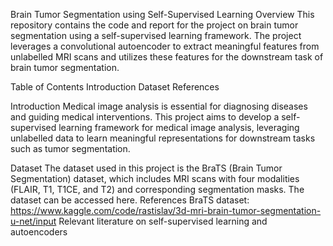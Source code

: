 Brain Tumor Segmentation using Self-Supervised Learning
Overview
This repository contains the code and report for the project on brain tumor segmentation using a self-supervised learning framework.
The project leverages a convolutional autoencoder to extract meaningful features from unlabelled MRI scans and utilizes these features for the downstream task of brain tumor segmentation.

Table of Contents
Introduction
Dataset
References

Introduction
Medical image analysis is essential for diagnosing diseases and guiding medical interventions. This project aims to develop a self-supervised learning framework for medical image analysis, leveraging unlabelled data to learn meaningful representations for downstream tasks such as tumor segmentation.

Dataset
The dataset used in this project is the BraTS (Brain Tumor Segmentation) dataset, which includes MRI scans with four modalities (FLAIR, T1, T1CE, and T2) and corresponding segmentation masks.
The dataset can be accessed here.
References
BraTS dataset: https://www.kaggle.com/code/rastislav/3d-mri-brain-tumor-segmentation-u-net/input
Relevant literature on self-supervised learning and autoencoders

